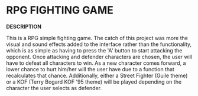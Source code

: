 # **RPG FIGHTING GAME**

**DESCRIPTION**

This is a RPG simple fighting game. The catch of this project was more the visual and sound effects added to the interface rather than the functionality, which is as simple as having to press the 'A' button to start attacking the opponent. Once attacking and defender characters are chosen, the user will have to defeat all characters to win. As a new character comes forward, a lower chance to hurt him/her will the user have due to a function that recalculates that chance. Additionally, either a Street Fighter (Guile theme) or a KOF (Terry Bogard KOF '95 theme) will be played depending on the character the user selects as defender.
